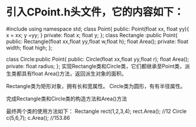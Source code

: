 # 引入CPoint.h头文件，它的内容如下：
#include <iostream>
using namespace std;
class Point{
public:
	Point(float xx, float yy){
		x = xx;
		y =yy;
	}
private:
	float x;
	float y;
};
class Rectangle :public Point{
public:
	Rectangle(float xx,float yy,float w,float h);
	float Area();
private:
	float width;
	float high;
};

class Circle:public Point{
public:
	Circle(float xx,float yy,float r);
	float Area();
private:
	float radius;
};
实现Rectangle类和Circle类，它们都继承至Point类，派生类都具有float Area()方法，返回派生对象的面积。

Rectangle类为矩形对象，拥有长和宽属性。
Circle类为圆形，有有半径属性。

完成Rectangle类和Circle类的构造方法和Area()方法

最终两个类的使用方法如下：
Rectangle rect(1,2,3,4);
rect.Area();     //12
Circle c(5,6,7);
c.Area();      //153.86
